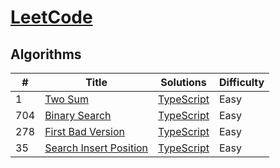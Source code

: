 # [LeetCode](https://leetcode.com/problemset/algorithms/)

## Algorithms

|  #  |    Title    |    Solutions    |    Difficulty    
|-----|-------------|-----------------|------------------
| 1 | [Two Sum](https://leetcode.com/problems/two-sum/) | [TypeScript](../master/algorithms/_1.ts) | Easy 
| 704 | [Binary Search](https://leetcode.com/problems/binary-search/) | [TypeScript](../master/algorithms/_704.ts) | Easy
| 278 | [First Bad Version](https://leetcode.com/problems/first-bad-version/) | [TypeScript](../master/algorithms/_278.ts) | Easy
| 35 | [Search Insert Position](https://leetcode.com/problems/search-insert-position/) | [TypeScript](../master/algorithms/_35.ts) | Easy